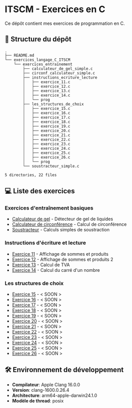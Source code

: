 # ITSCM - Exercices en C
Ce dépôt contient mes exercices de programmation en C.

## 📂 Structure du dépôt
```
.
├── README.md
└── exercices_langage_C_ITSCM
    └── exercices_entrainement
        ├── calculateur_de_gel_simple.c
        ├── circonf_calculateur_simple.c
        ├── instructions_ecriture_lecture
        │   ├── exercice_11.c
        │   ├── exercice_12.c
        │   ├── exercice_13.c
        │   ├── exercice_14.c
        │   └── prog
        ├── les_structures_de_choix
        │   ├── exercice_15.c
        │   ├── exercice_16.c
        │   ├── exercice_17.c
        │   ├── exercice_18.c
        │   ├── exercice_19.c
        │   ├── exercice_20.c
        │   ├── exercice_21.c
        │   ├── exercice_22.c
        │   ├── exercice_23.c
        │   ├── exercice_24.c
        │   ├── exercice_25.c
        │   ├── exercice_26.c
        │   └── prog
        └── soustracteur_simple.c

5 directories, 22 files
```

## 💻 Liste des exercices
### Exercices d'entraînement basiques
- [Calculateur de gel](exercices_langage_C_ITSCM/exercices_entrainement/calculateur_de_gel_simple.c) - Détecteur de gel de liquides
- [Calculateur de circonférence](exercices_langage_C_ITSCM/exercices_entrainement/circonf_calculateur_simple.c) - Calcul de circonférence
- [Soustracteur](exercices_langage_C_ITSCM/exercices_entrainement/soustracteur_simple.c) - Calculs simples de soustraction

### Instructions d'écriture et lecture
- [Exercice 11](exercices_langage_C_ITSCM/exercices_entrainement/instructions_ecriture_lecture/exercice_11.c) - Affichage de sommes et produits
- [Exercice 12](exercices_langage_C_ITSCM/exercices_entrainement/instructions_ecriture_lecture/exercice_12.c) - Affichage de sommes et produits 2
- [Exercice 13](exercices_langage_C_ITSCM/exercices_entrainement/instructions_ecriture_lecture/exercice_13.c) - Calcul de TVA
- [Exercice 14](exercices_langage_C_ITSCM/exercices_entrainement/instructions_ecriture_lecture/exercice_14.c) - Calcul du carré d'un nombre

### Les structures de choix
- [Exercice 15](exercices_langage_C_ITSCM/exercices_entrainement/les_structures_de_choix/exercice_15.c) - < SOON >
- [Exercice 16](exercices_langage_C_ITSCM/exercices_entrainement/les_structures_de_choix/exercice_16.c) - < SOON >
- [Exercice 17](exercices_langage_C_ITSCM/exercices_entrainement/les_structures_de_choix/exercice_17.c) - < SOON >
- [Exercice 18](exercices_langage_C_ITSCM/exercices_entrainement/les_structures_de_choix/exercice_18.c) - < SOON >
- [Exercice 19](exercices_langage_C_ITSCM/exercices_entrainement/les_structures_de_choix/exercice_19.c) - < SOON >
- [Exercice 20](exercices_langage_C_ITSCM/exercices_entrainement/les_structures_de_choix/exercice_20.c) - < SOON >
- [Exercice 21](exercices_langage_C_ITSCM/exercices_entrainement/les_structures_de_choix/exercice_21.c) - < SOON >
- [Exercice 22](exercices_langage_C_ITSCM/exercices_entrainement/les_structures_de_choix/exercice_22.c) - < SOON >
- [Exercice 23](exercices_langage_C_ITSCM/exercices_entrainement/les_structures_de_choix/exercice_23.c) - < SOON >
- [Exercice 24](exercices_langage_C_ITSCM/exercices_entrainement/les_structures_de_choix/exercice_24.c) - < SOON >
- [Exercice 25](exercices_langage_C_ITSCM/exercices_entrainement/les_structures_de_choix/exercice_25.c) - < SOON >
- [Exercice 26](exercices_langage_C_ITSCM/exercices_entrainement/les_structures_de_choix/exercice_26.c) - < SOON >

## 🛠 Environnement de développement
- **Compilateur**: Apple Clang 16.0.0
- **Version**: clang-1600.0.26.4
- **Architecture**: arm64-apple-darwin24.1.0
- **Modèle de thread**: posix

